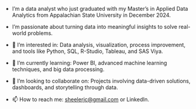 - I’m a data analyst who just graduated with my Master’s in Applied Data Analytics from Appalachian State University in December 2024.
- I’m passionate about turning data into meaningful insights to solve real-world problems.

- 👀 I’m interested in: Data analysis, visualization, process improvement, and tools like Python, SQL, R-Studio, Tableau, and SAS Viya.
- 🌱 I’m currently learning: Power BI, advanced machine learning techniques, and big data processing.
- 💞️ I’m looking to collaborate on: Projects involving data-driven solutions, dashboards, and storytelling through data.
- 📫 How to reach me: sheelerjc@gmail.com or LinkedIn.

